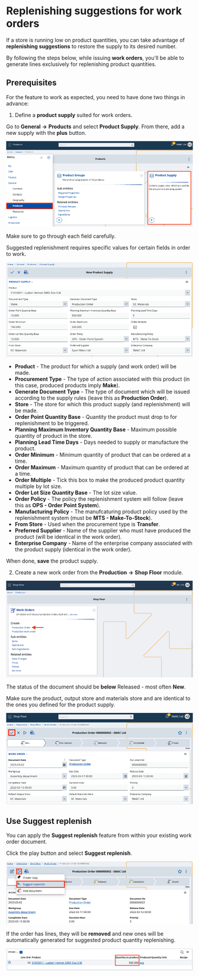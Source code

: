 # Replenishing suggestions for work orders

If a store is running low on product quantities, you can take advantage of **replenishing suggestions** to restore the supply to its desired number.

By following the steps below, while issuing **work orders**, you'll be able to generate lines exclusively for replenishing product quantities.

## Prerequisites

For the feature to work as expected, you need to have done two things in advance:

1.	Define a **product supply** suited for work orders.

Go to **General** **->** **Products** and select **Product Supply**. From there, add a new supply with the **plus** button.

![Picture](pictures/pr_supply.png)
 
Make sure to go through each field carefully. 

Suggested replenishment requires specific values for certain fields in order to work.

![Picture](pictures/pr_supply_make.png)

- **Product** - The product for which a supply (and work order) will be made.
- **Procurement Type** - The type of action associated with this product (in this case, produced products imply **Make**).
- **Generate Document Type** - The type of document which will be issued according to the supply rules (leave this as **Production Order**).
- **Store** - The store for which this product supply (and replenishment) will be made.
- **Order Point Quantity Base** - Quantity the product must drop to for replenishment to be triggered.
- **Planning Maximum Inventory Quantity Base** - Maximum possible quantity of product in the store.
- **Planning Lead Time Days** - Days needed to supply or manufacture the product.
- **Order Minimum** - Minimum quantity of product that can be ordered at a time.
- **Order Maximum** - Maximum quantity of product that can be ordered at a time.
- **Order Multiple** - Tick this box to make the produced product quantity multiple by lot size.
- **Order Lot Size Quantity Base** - The lot size value.
- **Order Policy** - The policy the replenishment system will follow (leave this as **OPS - Order Point System**). 
- **Manufacturing Policy** - The manufcaturing product policy used by the replenishment system (must be **MTS - Make-To-Stock**).
- **From Store** - Used when the procurement type is **Transfer**. 
- **Preferred Supplier** - Name of the supplier who must have produced the product (will be identical in the work order).
- **Enterprise Company** - Name of the enterprise company associated with the product supply (identical in the work order).

When done, **save** the product supply.
 
2.	Create a new work order from the **Production** **->** **Shop Floor** module. 

![Picture](pictures/pr_order.png)

The status of the document should be **below** Released - most often **New**.

Make sure the product, output store and materials store and are identical to the ones you defined for the product supply. 

![Picture](pictures/product_order.png)
 
## Use Suggest replenish

You can apply the **Suggest replenish** feature from within your existing work order document. 

Click the play button and select **Suggest replenish**.

![Picture](pictures/sug_rep_prod.png)

If the order has lines, they will be **removed** and new ones will be automatically generated for suggested product quantity replenishing.

![Picture](pictures/quantit.png)

